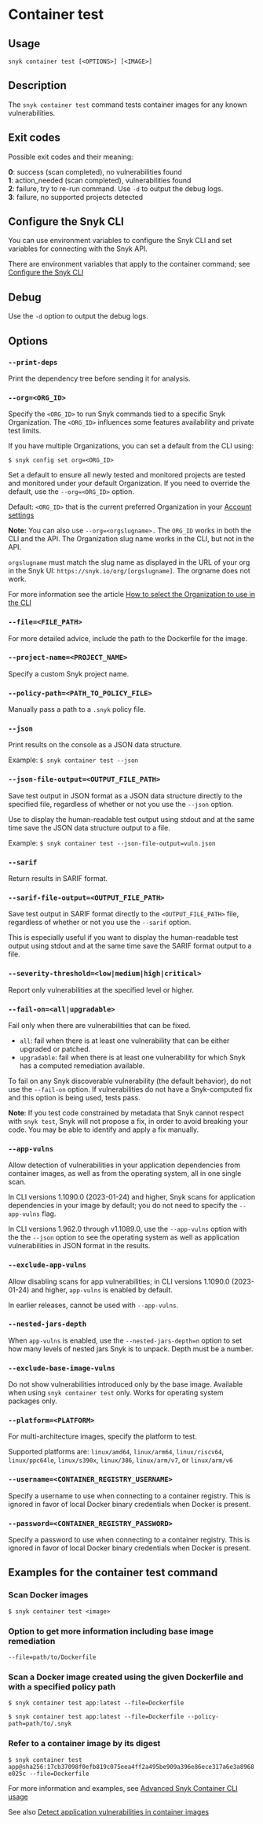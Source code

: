 # Container test

## Usage

`snyk container test [<OPTIONS>] [<IMAGE>]`

## Description

The `snyk container test` command tests container images for any known vulnerabilities.

## Exit codes

Possible exit codes and their meaning:

**0**: success (scan completed), no vulnerabilities found\
**1**: action\_needed (scan completed), vulnerabilities found\
**2**: failure, try to re-run command. Use `-d` to output the debug logs.\
**3**: failure, no supported projects detected

## Configure the Snyk CLI

You can use environment variables to configure the Snyk CLI and set variables for connecting with the Snyk API.

There are environment variables that apply to the container command; see [Configure the Snyk CLI](https://docs.snyk.io/features/snyk-cli/configure-the-snyk-cli)

## Debug

Use the `-d` option to output the debug logs.

## Options

### `--print-deps`

Print the dependency tree before sending it for analysis.

### `--org=<ORG_ID>`

Specify the `<ORG_ID>` to run Snyk commands tied to a specific Snyk Organization. The `<ORG_ID>` influences some features availability and private test limits.

If you have multiple Organizations, you can set a default from the CLI using:

`$ snyk config set org=<ORG_ID>`

Set a default to ensure all newly tested and monitored projects are tested and monitored under your default Organization. If you need to override the default, use the `--org=<ORG_ID>` option.

Default: `<ORG_ID>` that is the current preferred Organization in your [Account settings](https://app.snyk.io/account)

**Note:** You can also use `--org=<orgslugname>.` The `ORG_ID` works in both the CLI and the API. The Organization slug name works in the CLI, but not in the API.

`orgslugname` must match the slug name as displayed in the URL of your org in the Snyk UI: `https://snyk.io/org/[orgslugname]`. The orgname does not work.

For more information see the article [How to select the Organization to use in the CLI](https://docs.snyk.io/snyk-cli/scan-and-maintain-projects-using-the-cli/how-to-select-the-organization-to-use-in-the-cli)

### `--file=<FILE_PATH>`

For more detailed advice, include the path to the Dockerfile for the image.

### `--project-name=<PROJECT_NAME>`

Specify a custom Snyk project name.

### `--policy-path=<PATH_TO_POLICY_FILE>`

Manually pass a path to a `.snyk` policy file.

### `--json`

Print results on the console as a JSON data structure.

Example: `$ snyk container test --json`

### `--json-file-output=<OUTPUT_FILE_PATH>`

Save test output in JSON format as a JSON data structure directly to the specified file, regardless of whether or not you use the `--json` option.

Use to display the human-readable test output using stdout and at the same time save the JSON data structure output to a file.

Example: `$ snyk container test --json-file-output=vuln.json`

### `--sarif`

Return results in SARIF format.

### `--sarif-file-output=<OUTPUT_FILE_PATH>`

Save test output in SARIF format directly to the `<OUTPUT_FILE_PATH>` file, regardless of whether or not you use the `--sarif` option.

This is especially useful if you want to display the human-readable test output using stdout and at the same time save the SARIF format output to a file.

### `--severity-threshold=<low|medium|high|critical>`

Report only vulnerabilities at the specified level or higher.

### `--fail-on=<all|upgradable>`

Fail only when there are vulnerabilities that can be fixed.

* `all`: fail when there is at least one vulnerability that can be either upgraded or patched.
* `upgradable`: fail when there is at least one vulnerability for which Snyk has a computed remediation available.

To fail on any Snyk discoverable vulnerability (the default behavior), do not use the `--fail-on` option. If vulnerabilities do not have a Snyk-computed fix and this option is being used, tests pass.

**Note**: If you test code constrained by metadata that Snyk cannot respect with `snyk test`, Snyk will not propose a fix, in order to avoid breaking your code. You may be able to identify and apply a fix manually.

### `--app-vulns`

Allow detection of vulnerabilities in your application dependencies from container images, as well as from the operating system, all in one single scan.

In CLI versions 1.1090.0 (2023-01-24) and higher, Snyk scans for application dependencies in your image by default; you do not need to specify the `--app-vulns` flag.

In CLI versions 1.962.0 through v1.1089.0, use the `--app-vulns` option with the the `--json` option to see the operating system as well as application vulnerabilities in JSON format in the results.

### `--exclude-app-vulns`

Allow disabling scans for app vulnerabilities; in CLI versions 1.1090.0 (2023-01-24) and higher, `app-vulns` is enabled by default.

In earlier releases, cannot be used with `--app-vulns`.

### `--nested-jars-depth`

When `app-vulns` is enabled, use the `--nested-jars-depth=n` option to set how many levels of nested jars Snyk is to unpack. Depth must be a number.

### `--exclude-base-image-vulns`

Do not show vulnerabilities introduced only by the base image. Available when using `snyk container test` only. Works for operating system packages only.

### `--platform=<PLATFORM>`

For multi-architecture images, specify the platform to test.

Supported platforms are: `linux/amd64`, `linux/arm64`, `linux/riscv64`, `linux/ppc64le`, `linux/s390x`, `linux/386`, `linux/arm/v7`, or `linux/arm/v6`

### `--username=<CONTAINER_REGISTRY_USERNAME>`

Specify a username to use when connecting to a container registry. This is ignored in favor of local Docker binary credentials when Docker is present.

### `--password=<CONTAINER_REGISTRY_PASSWORD>`

Specify a password to use when connecting to a container registry. This is ignored in favor of local Docker binary credentials when Docker is present.

## Examples for the container test command

### Scan Docker images

`$ snyk container test <image>`

### Option to get more information including base image remediation

`--file=path/to/Dockerfile`

### Scan a Docker image created using the given Dockerfile and with a specified policy path

`$ snyk container test app:latest --file=Dockerfile`

`$ snyk container test app:latest --file=Dockerfile --policy-path=path/to/.snyk`

### Refer to a container image by its digest

`$ snyk container test app@sha256:17cb37098f0efb819c075eea4ff2a495be909a396e86ece317a6e3a8968e025c --file=Dockerfile`

For more information and examples, see [Advanced Snyk Container CLI usage](https://docs.snyk.io/snyk-container/snyk-cli-for-container-security/advanced-snyk-container-cli-usage)

See also [Detect application vulnerabilities in container images](https://docs.snyk.io/scan-using-snyk/snyk-container/use-snyk-container-from-the-web-ui/detect-application-vulnerabilities-in-container-images)
